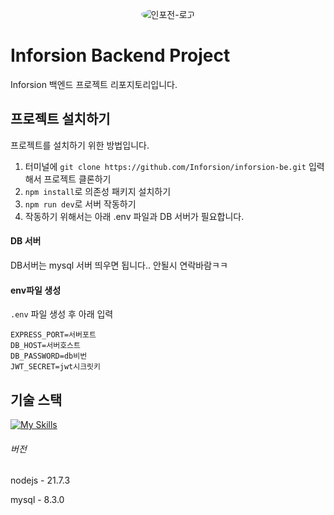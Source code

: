 

<div align="center" style="margin: 30px">
<img style="border-radius: 100%;overflow: hidden" src="https://avatars.githubusercontent.com/u/175222118?s=200&v=4" alt="인포전-로고"/>
</div>

# Inforsion Backend Project

Inforsion 백엔드 프로젝트 리포지토리입니다.


## 프로젝트 설치하기

프로젝트를 설치하기 위한 방법입니다.
1. 터미널에 `git clone https://github.com/Inforsion/inforsion-be.git` 입력해서 프로젝트 클론하기
2. `npm install`로 의존성 패키지 설치하기
3. `npm run dev`로 서버 작동하기
4. 작동하기 위해서는 아래 .env 파일과 DB 서버가 필요합니다.

#### DB 서버
DB서버는 mysql 서버 띄우면 됩니다.. 안될시 연락바람ㅋㅋ

#### env파일 생성
`.env` 파일 생성 후 아래 입력
```text
EXPRESS_PORT=서버포트
DB_HOST=서버호스트
DB_PASSWORD=db비번
JWT_SECRET=jwt시크릿키
```

## 기술 스택
[![My Skills](https://skillicons.dev/icons?i=nodejs,express,mysql,sequelize&perline=4)](https://skillicons.dev)

###### 버전
nodejs - 21.7.3

mysql - 8.3.0

